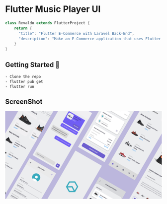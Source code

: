 # Flutter Music Player UI

```dart
class Revaldo extends FlutterProject {
    return {
      "title": "Flutter E-Commerce with Laravel Back-End",
      "description": "Make an E-Commerce application that uses Flutter Technology and Laravel for API",
    }
}
```

## Getting Started 🚀

```shell
- Clone the repo
- flutter pub get
- flutter run
```

## ScreenShot
<img src="doc/Cover.png"/>

